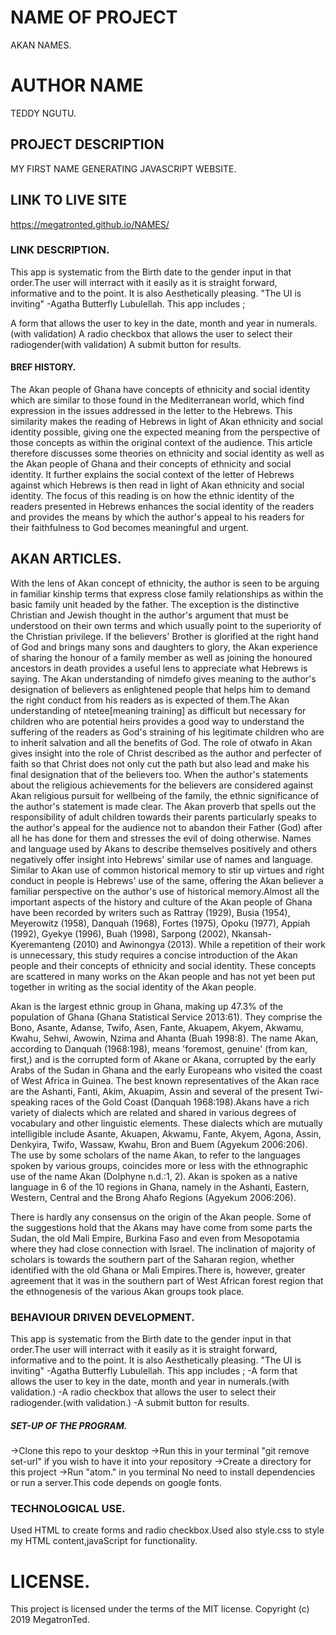 # NAME OF PROJECT
AKAN NAMES.
# AUTHOR NAME
TEDDY NGUTU.
## PROJECT DESCRIPTION
MY FIRST NAME GENERATING JAVASCRIPT WEBSITE.
## LINK TO LIVE SITE
https://megatronted.github.io/NAMES/
### LINK DESCRIPTION.
This app is systematic from the Birth date to the gender input in that order.The user will interract with it easily as it is straight forward, informative and to the point. It is also Aesthetically pleasing. "The UI is inviting" -Agatha Butterfly Lubulellah. This app includes ;

A form that allows the user to key in the date, month and year in numerals.(with validation)
A radio checkbox that allows the user to select their radiogender(with validation)
A submit button for results.
#### BREF HISTORY.
The Akan people of Ghana have concepts of ethnicity and social identity which are similar to those found in the Mediterranean world, which find expression in the issues addressed in the letter to the Hebrews. This similarity makes the reading of Hebrews in light of Akan ethnicity and social identity possible, giving one the expected meaning from the perspective of those concepts as within the original context of the audience. This article therefore discusses some theories on ethnicity and social identity as well as the Akan people of Ghana and their concepts of ethnicity and social identity. It further explains the social context of the letter of Hebrews against which Hebrews is then read in light of Akan ethnicity and social identity. The focus of this reading is on how the ethnic identity of the readers presented in Hebrews enhances the social identity of the readers and provides the means by which the author's appeal to his readers for their faithfulness to God becomes meaningful and urgent.
## AKAN ARTICLES.
With the lens of Akan concept of ethnicity, the author is seen to be arguing in familiar kinship terms that express close family relationships as within the basic family unit headed by the father. The exception is the distinctive Christian and Jewish thought in the author's argument that must be understood on their own terms and which usually point to the superiority of the Christian privilege. If the believers' Brother is glorified at the right hand of God and brings many sons and daughters to glory, the Akan experience of sharing the honour of a family member as well as joining the honoured ancestors in death provides a useful lens to appreciate what Hebrews is saying. The Akan understanding of nimdefo gives meaning to the author's designation of believers as enlightened people that helps him to demand the right conduct from his readers as is expected of them.The Akan understanding of ntetee[meaning training] as difficult but necessary for children who are potential heirs provides a good way to understand the suffering of the readers as God's straining of his legitimate children who are to inherit salvation and all the benefits of God. The role of otwafo in Akan gives insight into the role of Christ described as the author and perfecter of faith so that Christ does not only cut the path but also lead and make his final designation that of the believers too. When the author's statements about the religious achievements for the believers are considered against Akan religious pursuit for wellbeing of the family, the ethnic significance of the author's statement is made clear. The Akan proverb that spells out the responsibility of adult children towards their parents particularly speaks to the author's appeal for the audience not to abandon their Father (God) after all he has done for them and stresses the evil of doing otherwise. Names and language used by Akans to describe themselves positively and others negatively offer insight into Hebrews' similar use of names and language. Similar to Akan use of common historical memory to stir up virtues and right conduct in people is Hebrews' use of the same, offering the Akan believer a familiar perspective on the author's use of historical memory.Almost all the important aspects of the history and culture of the Akan people of Ghana have been recorded by writers such as Rattray (1929), Busia (1954), Meyerowitz (1958), Danquah (1968), Fortes (1975), Opoku (1977), Appiah (1992), Gyekye (1996), Buah (1998), Sarpong (2002), Nkansah-Kyeremanteng (2010) and Awinongya (2013). While a repetition of their work is unnecessary, this study requires a concise introduction of the Akan people and their concepts of ethnicity and social identity. These concepts are scattered in many works on the Akan people and has not yet been put together in writing as the social identity of the Akan people.

Akan is the largest ethnic group in Ghana, making up 47.3% of the population of Ghana (Ghana Statistical Service 2013:61). They comprise the Bono, Asante, Adanse, Twifo, Asen, Fante, Akuapem, Akyem, Akwamu, Kwahu, Sehwi, Awowin, Nzima and Ahanta (Buah 1998:8). The name Akan, according to Danquah (1968:198), means 'foremost, genuine' (from kan, first,) and is the corrupted form of Akane or Akana, corrupted by the early Arabs of the Sudan in Ghana and the early Europeans who visited the coast of West Africa in Guinea. The best known representatives of the Akan race are the Ashanti, Fanti, Akim, Akuapim, Assin and several of the present Twi-speaking races of the Gold Coast (Danquah 1968:198).Akans have a rich variety of dialects which are related and shared in various degrees of vocabulary and other linguistic elements. These dialects which are mutually intelligible include Asante, Akuapen, Akwamu, Fante, Akyem, Agona, Assin, Denkyira, Twifo, Wassaw, Kwahu, Bron and Buem (Agyekum 2006:206). The use by some scholars of the name Akan, to refer to the languages spoken by various groups, coincides more or less with the ethnographic use of the name Akan (Dolphyne n.d.:1, 2). Akan is spoken as a native language in 6 of the 10 regions in Ghana, namely in the Ashanti, Eastern, Western, Central and the Brong Ahafo Regions (Agyekum 2006:206).

There is hardly any consensus on the origin of the Akan people. Some of the suggestions hold that the Akans may have come from some parts the Sudan, the old Mali Empire, Burkina Faso and even from Mesopotamia where they had close connection with Israel. The inclination of majority of scholars is towards the southern part of the Saharan region, whether identified with the old Ghana or Mali Empires.There is, however, greater agreement that it was in the southern part of West African forest region that the ethnogenesis of the various Akan groups took place.
### BEHAVIOUR DRIVEN DEVELOPMENT.
This app is systematic from the Birth date to the gender input in that order.The user will interract with it easily as it is straight forward, informative and to the point. It is also Aesthetically pleasing. "The UI is inviting" -Agatha Butterfly Lubulellah. This app includes ;
-A form that allows the user to key in the date, month and year in numerals.(with validation.)
-A radio checkbox that allows the user to select their radiogender.(with validation.)
-A submit button for results.
##### SET-UP OF THE PROGRAM.
->Clone this repo to your desktop
->Run this in your terminal "git remove set-url" if you wish to have it into your repository
->Create a directory for this project
->Run "atom." in you terminal No need to install dependencies or run a server.This code depends on google fonts.
### TECHNOLOGICAL USE.
Used HTML to create forms and radio checkbox.Used also style.css to style my HTML content,javaScript for functionality.
# LICENSE.
This project is licensed under the terms of the MIT license. Copyright (c) 2019 MegatronTed.

